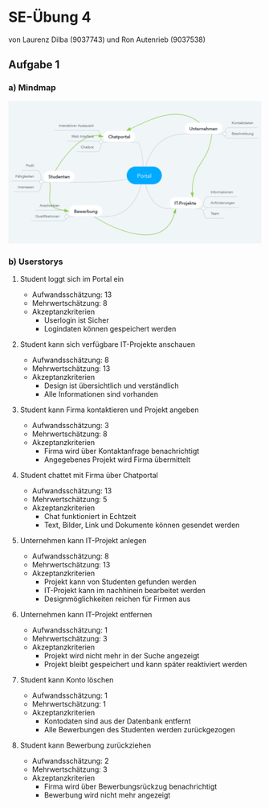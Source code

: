 # SE-Übung 4
von Laurenz Dilba (9037743) und Ron Autenrieb (9037538)

## Aufgabe 1
### a) Mindmap
![1](res/1.png)

### b) Userstorys
1. Student loggt sich im Portal ein
    + Aufwandsschätzung: 13
    + Mehrwertschätzung: 8
    + Akzeptanzkriterien
        + Userlogin ist Sicher
        + Logindaten können gespeichert werden
        
2. Student kann sich verfügbare IT-Projekte anschauen
    + Aufwandsschätzung: 8
    + Mehrwertschätzung: 13
    + Akzeptanzkriterien
        + Design ist übersichtlich und verständlich
        + Alle Informationen sind vorhanden
        
3. Student kann Firma kontaktieren und Projekt angeben
    + Aufwandsschätzung: 3
    + Mehrwertschätzung: 8
    + Akzeptanzkriterien
        + Firma wird über Kontaktanfrage benachrichtigt
        + Angegebenes Projekt wird Firma übermittelt
        
4. Student chattet mit Firma über Chatportal
    + Aufwandsschätzung: 13
    + Mehrwertschätzung: 5
    + Akzeptanzkriterien
        + Chat funktioniert in Echtzeit
        + Text, Bilder, Link und Dokumente können gesendet werden
        
5. Unternehmen kann IT-Projekt anlegen
    + Aufwandsschätzung: 8
    + Mehrwertschätzung: 13
    + Akzeptanzkriterien
        + Projekt kann von Studenten gefunden werden
        + IT-Projekt kann im nachhinein bearbeitet werden
        + Designmöglichkeiten reichen für Firmen aus
        
6. Unternehmen kann IT-Projekt entfernen
    + Aufwandsschätzung: 1
    + Mehrwertschätzung: 3
    + Akzeptanzkriterien
        + Projekt wird nicht mehr in der Suche angezeigt
        + Projekt bleibt gespeichert und kann später reaktiviert werden
        
7. Student kann Konto löschen
    + Aufwandsschätzung: 1
    + Mehrwertschätzung: 1
    + Akzeptanzkriterien
        + Kontodaten sind aus der Datenbank entfernt
        + Alle Bewerbungen des Studenten werden zurückgezogen
        
8. Student kann Bewerbung zurückziehen
    + Aufwandsschätzung: 2
    + Mehrwertschätzung: 3
    + Akzeptanzkriterien
        + Firma wird über Bewerbungsrückzug benachrichtigt
        + Bewerbung wird nicht mehr angezeigt